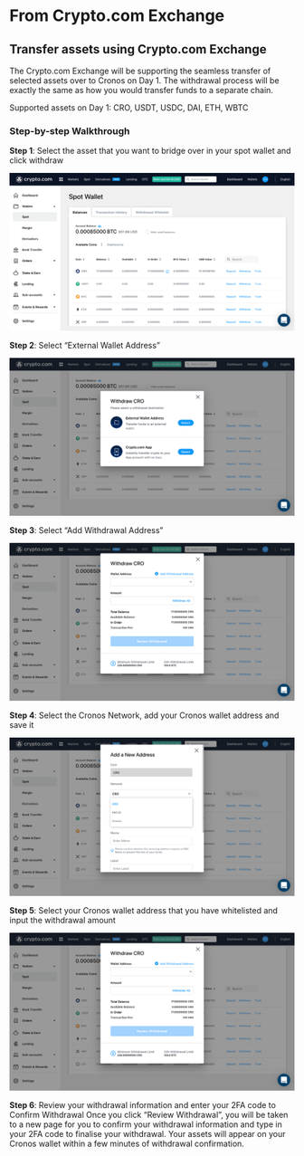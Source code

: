 # From Crypto.com Exchange

## Transfer assets using Crypto.com Exchange

The Crypto.com Exchange will be supporting the seamless transfer of selected assets over to Cronos on Day 1. The withdrawal process will be exactly the same as how you would transfer funds to a separate chain.

Supported assets on Day 1: CRO, USDT, USDC, DAI, ETH, WBTC

### Step-by-step Walkthrough

**Step 1**: Select the asset that you want to bridge over in your spot wallet and click withdraw

![centered image](../assets/cdcex1.png)

**Step 2**: Select “External Wallet Address”

![centered image](../assets/cdcex2.png)

**Step 3**: Select “Add Withdrawal Address”

![centered image](<../assets/cdcex3 (1) (1) (2) (1).png>)

**Step 4**: Select the Cronos Network, add your Cronos wallet address and save it

![centered image](../assets/cdcex4.png)

**Step 5**: Select your Cronos wallet address that you have whitelisted and input the withdrawal amount

![centered image](<../assets/cdcex3 (1) (1) (1) (1).png>)

**Step 6**: Review your withdrawal information and enter your 2FA code to Confirm Withdrawal Once you click “Review Withdrawal”, you will be taken to a new page for you to confirm your withdrawal information and type in your 2FA code to finalise your withdrawal. Your assets will appear on your Cronos wallet within a few minutes of withdrawal confirmation.
